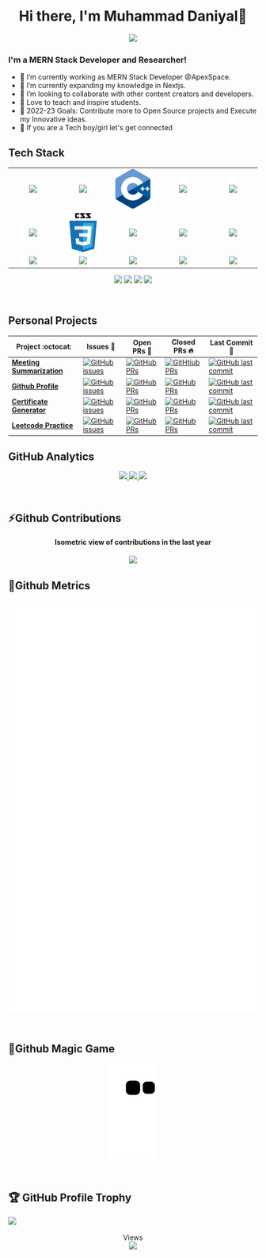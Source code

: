 <body>
  <div align="center">
    <h1> Hi there, I'm Muhammad Daniyal👋<a href="#"></h1>
  </div>
<p align="center">
<a href="https://github.com/Muhammad-Daniyal-1"><img src="https://readme-typing-svg.herokuapp.com?lines=MERN+Stack+Developer;Javascript+Developer;PHP+Mysqli+Backend+Developer;Frontend+Developer;&center=true&width=500&height=50"></a>

### I'm a MERN Stack Developer and Researcher!
- 🔭 I’m currently working as MERN Stack Developer @ApexSpace.
- 🌱 I’m currently expanding my knowledge in Nextjs.
- 👯 I’m looking to collaborate with other content creators and developers.
- 📢 Love to teach and inspire students.
- 🥅 2022-23 Goals: Contribute more to Open Source projects and Execute my Innovative ideas.
- 💎 If you are a Tech boy/girl let's get connected  
 
<h2>Tech Stack</h2>

<table width="100">
<tr>
    <td align='center' width="200">
        <img src="https://github.com/abranhe/programming-languages-logos/blob/master/src/javascript/javascript.svg" width="80">
    </td>

  <td align='center' width="200">
        <img src="https://www.jing.fm/clipimg/full/53-537670_python-png-file-python-logo-png.png"  width="80">
    </td>
 <td align='center' width="200">
        <img src="https://github.com/devicons/devicon/blob/master/icons/cplusplus/cplusplus-original.svg" width="80">
    </td>
 <td align='center' width="200">
        <img src="https://git-scm.com/images/logos/1color-darkbg@2x.png" width="100">
    </td>
 <td align='center' width="200">
        <img src="https://www.vectorlogo.zone/logos/reactjs/reactjs-ar21.svg">
    </td>
 
</tr>
 
<tr>
    <td align='center'>
        <img src="https://upload.wikimedia.org/wikipedia/commons/thumb/3/38/HTML5_Badge.svg/600px-HTML5_Badge.svg.png"  width="80">
    </td>
    <td align='center'>
        <img src="https://raw.githubusercontent.com/devicons/devicon/0d6c64dbbf311879f7d563bfc3ccf559f9ed111c/icons/css3/css3-original-wordmark.svg" width="80">
    </td>
 <td align='center'>
        <img src="https://github.com/bestofjs/bestofjs-webui/blob/master/public/logos/vscode.svg" width="80">
    </td>
     <td align='center'>
        <img src="https://download.logo.wine/logo/Microsoft_Azure/Microsoft_Azure-Logo.wine.png">
    </td>
    <td align='center'>
        <img src="https://upload.wikimedia.org/wikipedia/commons/e/e5/TensorFlow_Logo_with_text.png">
    </td>
</tr>
 
<tr>
    <td align='center'>
        <img src="https://www.djangoproject.com/m/img/logos/django-logo-negative.png">
    </td>
    <td align='center'>
        <img src="https://buttercms.com/static/images/tech_banners/Flask.png" >
    </td>
 <td align='center'>
        <img src="https://www.vectorlogo.zone/logos/heroku/heroku-ar21.svg">
    </td>
  <td align='center'>
        <img src="https://download.logo.wine/logo/MySQL/MySQL-Logo.wine.png" >
    </td>
    <td align='center'>
        <img src="https://encrypted-tbn0.gstatic.com/images?q=tbn:ANd9GcQ4tQ6ZxMVlObIH08ozYIuAgzbirwoLN5gPPcbd94BLkA72Bvv0gBXSxNrOCaNGHAaoG14&usqp=CAU" width="80">
    </td>
</tr>
    
</table>
</p>
<p align="center">
<a href="https://www.linkedin.com/in/saad-fareed/"><img src="https://img.shields.io/badge/-Saad%20Fareed-0077B5?style=flat&logo=Linkedin&logoColor=white"/></a>
<a href="mailto:saadfareed632@gmail.com"><img src="https://img.shields.io/badge/-saadfareed@gmail.com-D14836?style=flat&logo=Gmail&logoColor=white"/></a>
<a href="https://www.instagram.com/saadfareed_sadi/"><img src="https://img.shields.io/badge/-@saadfareed-E4405F?style=flat&logo=Instagram&logoColor=white"/></a>
<a href="https://leetcode.com/Saadfareed/"><img src="https://img.shields.io/badge/-/saadfareed-e8b519?style=flat&logo=leetcode&logoColor=black"/></a>
 </p>
 
<br>


## Personal Projects

|      Project :octocat:   |     Issues :bug:   | Open PRs :bell:  | Closed PRs :fire:  | Last Commit 🚩
|-------------|-------------------|---|---| ----|
| [**Meeting Summarization**](https://github.com/saadfareed/transcript_summary) | [![GitHub issues](https://img.shields.io/github/issues/saadfareed/transcript_summary?color=green&logo=github&style=flat)](https://github.com/saadfareed/transcript_summary/issues) | [![GitHub PRs](https://img.shields.io/github/issues-pr/saadfareed/transcript_summary?style=flat&logo=github)](https://github.com/saadfareed/transcript_summary/pulls)  | [![GitHtiub PRs](https://img.shields.io/github/issues-pr-closed/saadfareed/transcript_summary?style=flat&color=critical&logo=github)](https://github.com/saadfareed/transcript_summary/pulls?q=is%3Apr+is%3Aclosed)  |[![GitHub last commit](https://img.shields.io/github/last-commit/saadfareed/transcript_summary?color=blue&logo=github&style=flat)](https://github.com/saadfareed/transcript_summary/commits/) |
| [**Github Profile**](https://github.com/saadfareed/saadfareed) | [![GitHub issues](https://img.shields.io/github/issues/saadfareed/saadfareed?color=green&logo=github&style=flat)](https://github.com/saadfareed/saadfareed/issues) | [![GitHub PRs](https://img.shields.io/github/issues-pr/saadfareed/saadfareed?style=flat&logo=github)](https://github.com/saadfareed/saadfareed/pulls)  | [![GitHub PRs](https://img.shields.io/github/issues-pr-closed/saadfareed/saadfareed?style=flat&color=critical&logo=github)](https://github.com/saadfareed/saadfareed/pulls?q=is%3Apr+is%3Aclosed)   |[![GitHub last commit](https://img.shields.io/github/last-commit/saadfareed/saadfareed?color=blue&logo=github&style=flat)](https://github.com/saadfareed/saadfareed/commits/) |
| [**Certificate Generator**](https://github.com/saadfareed/Certificate_generator) | [![GitHub issues](https://img.shields.io/github/issues/saadfareed/Certificate_generator?color=green&logo=github&style=flat)](https://github.com/saadfareed/Certificate_generator/issues) | [![GitHub PRs](https://img.shields.io/github/issues-pr/saadfareed/Certificate_generator?style=flat&logo=github)](https://github.com/saadfareed/Certificate_generator/pulls)  | [![GitHub PRs](https://img.shields.io/github/issues-pr-closed/saadfareed/Certificate_generator?style=flat&color=critical&logo=github)](https://github.com/saadfareed/Certificate_generator/pulls?q=is%3Apr+is%3Aclosed)   | [![GitHub last commit](https://img.shields.io/github/last-commit/saadfareed/Certificate_generator?color=blue&logo=github&style=flat)](https://github.com/saadfareed/Certificate_generator/commits/)|
| [**Leetcode Practice**](https://github.com/saadfareed/Leetcode) | [![GitHub issues](https://img.shields.io/github/issues/saadfareed/Leetcode?color=green&logo=github&style=flat)](https://github.com/saadfareed/Leetcode/issues) | [![GitHub PRs](https://img.shields.io/github/issues-pr/saadfareed/Leetcode?style=flat&logo=github)](https://github.com/saadfareed/Leetcode/pulls)  | [![GitHub PRs](https://img.shields.io/github/issues-pr-closed/saadfareed/Leetcode?style=flat&color=critical&logo=github)](https://github.com/saadfareed/Leetcode/pulls?q=is%3Apr+is%3Aclosed)   |[![GitHub last commit](https://img.shields.io/github/last-commit/saadfareed/Leetcode?color=blue&logo=github&style=flat)](https://github.com/saadfareed/Leetcode/commits/) |

	
 
 <h2>GitHub Analytics
 </h2>

<p align="center">
<a href="https://github.com/saadfareed">
  <img height="180em" src="https://github-readme-stats.vercel.app/api?username=saadfareed&show_icons=true&theme=algolia&include_all_commits=true&count_private=true"/>
  <img height="180em" src="https://github-readme-stats-eight-theta.vercel.app/api/top-langs/?username=saadfareed&layout=compact&langs_count=8&theme=algolia"/>
</a>
  <img width="70%" src="https://github-readme-streak-stats.herokuapp.com/?user=saadfareed&show_icons=true&locale=en&layout=demo&theme=algolia" />
</p>
</p>
<br>
	
## ⚡️Github Contributions
	
<h4 align="center">Isometric view of contributions in the last year</h4>
<p align="center">
	<a href="./profile-3d-contrib/profile-night-green.svg">
		<img width="900em" src="./profile-3d-contrib/profile-night-green.svg">
	</a>
</p>


## 🚀Github Metrics
<p align="center">
	<img width="625em" src="https://github.com/saadfareed/saadfareed/blob/main/github-metrics.svg" />
</p>
<br>

## 🐛Github Magic Game
<p align="center">
  <img src="https://github.com/saadfareed/saadfareed/raw/output/github-contribution-grid-snake.svg" alt="snake"></center>
</p>
<br>
<h2 >🏆 GitHub Profile Trophy</h2>
<p>
<a href="https://github.com/saadfareed">
  <img src="https://github-profile-trophy.vercel.app/?username=saadfareed&theme=matrix&column=8&margin-w=15&margin-h=15"/>

</a>
</p>
<p align="center"> 
  Views<br>
  <img src="https://profile-counter.glitch.me/saadfareed/count.svg" />
</p>
